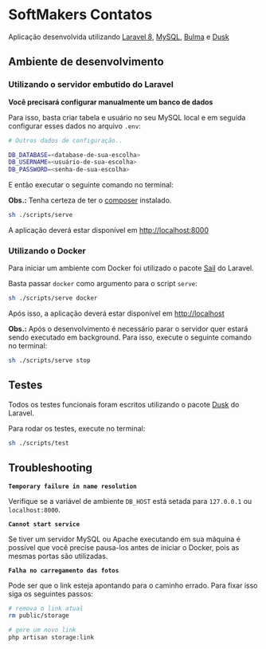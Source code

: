 # SoftMakers Contatos

Aplicação desenvolvida utilizando [Laravel 8][laravel], [MySQL][mysql], [Bulma][bulma] e [Dusk][dusk]

## Ambiente de desenvolvimento

### Utilizando o servidor embutido do Laravel

**Você precisará configurar manualmente um banco de dados**

Para isso, basta criar tabela e usuário no seu MySQL local e em seguida configurar esses dados no arquivo `.env`:

```sh
# Outros dados de configuração..

DB_DATABASE=<database-de-sua-escolha>
DB_USERNAME=<usuário-de-sua-escolha>
DB_PASSWORD=<senha-de-sua-escolha>
```

E então executar o seguinte comando no terminal:

**Obs.:** Tenha certeza de ter o [composer][composer] instalado.

```sh
sh ./scripts/serve
```

A aplicação deverá estar disponível em [http://localhost:8000](http://localhost:8000)

### Utilizando o Docker

Para iniciar um ambiente com Docker foi utilizado o pacote [Sail][sail] do Laravel.

Basta passar `docker` como argumento para o script `serve`:

```sh
sh ./scripts/serve docker
```

Após isso, a aplicação deverá estar disponível em [http://localhost](http://localhost)

**Obs.:** Após o desenvolvimento é necessário parar o servidor quer estará sendo executado em background.  Para isso, execute o seguinte comando no terminal:

```sh
sh ./scripts/serve stop
```

## Testes

Todos os testes funcionais foram escritos utilizando o pacote [Dusk][dusk] do Laravel.

Para rodar os testes, execute no terminal:

```sh
sh ./scripts/test
```

## Troubleshooting

**`Temporary failure in name resolution`**

Verifique se a variável de ambiente `DB_HOST` está setada para `127.0.0.1` ou
`localhost:8000`.

**`Cannot start service`**

Se tiver um servidor MySQL ou Apache executando em sua máquina é possível que você precise pausa-los antes de iniciar o Docker, pois as mesmas portas são utilizadas. 

**`Falha no carregamento das fotos`**

Pode ser que o link esteja apontando para o caminho errado. Para fixar isso siga
os seguintes passos:

```sh
# remova o link atual
rm public/storage

# gere um novo link
php artisan storage:link
```

[laravel]: https://laravel.com/
[bulma]: https://bulma.io/
[sail]: https://laravel.com/docs/8.x/sail
[dusk]: https://laravel.com/docs/8.x/dusk
[mysql]: https://www.mysql.com/
[composer]: https://getcomposer.org/
